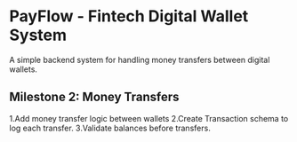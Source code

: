 # PayFlow - Fintech Digital Wallet System

A simple backend system for handling money transfers between digital wallets.

## Milestone 2: Money Transfers

1.Add money transfer logic between wallets
2.Create Transaction schema to log each transfer.
3.Validate balances before transfers.
